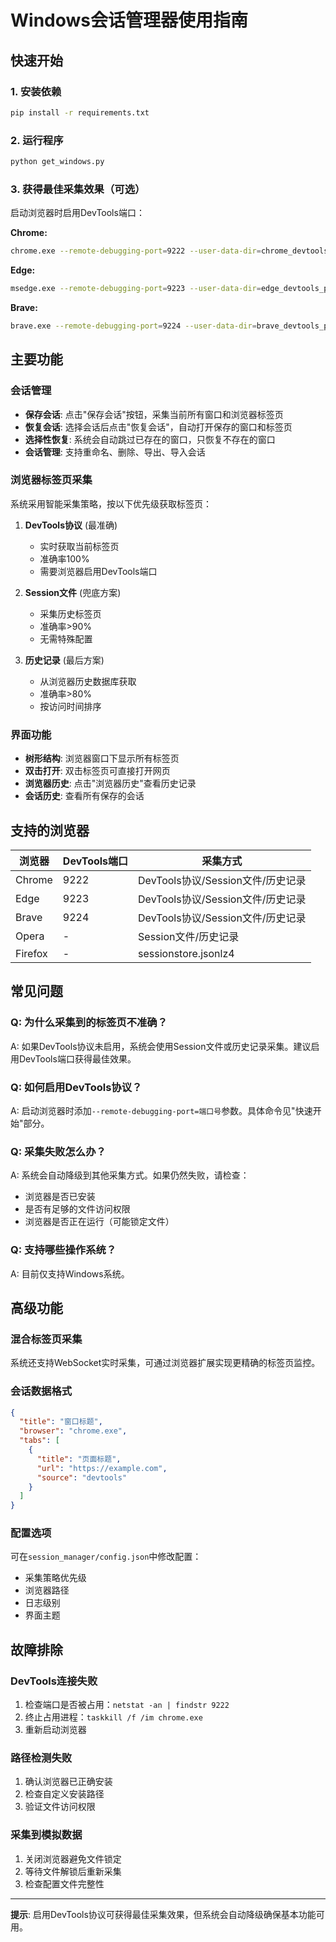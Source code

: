 # Windows会话管理器使用指南

## 快速开始

### 1. 安装依赖
```bash
pip install -r requirements.txt
```

### 2. 运行程序
```bash
python get_windows.py
```

### 3. 获得最佳采集效果（可选）
启动浏览器时启用DevTools端口：

**Chrome:**
```bash
chrome.exe --remote-debugging-port=9222 --user-data-dir=chrome_devtools_profile
```

**Edge:**
```bash
msedge.exe --remote-debugging-port=9223 --user-data-dir=edge_devtools_profile
```

**Brave:**
```bash
brave.exe --remote-debugging-port=9224 --user-data-dir=brave_devtools_profile
```

## 主要功能

### 会话管理
- **保存会话**: 点击"保存会话"按钮，采集当前所有窗口和浏览器标签页
- **恢复会话**: 选择会话后点击"恢复会话"，自动打开保存的窗口和标签页
- **选择性恢复**: 系统会自动跳过已存在的窗口，只恢复不存在的窗口
- **会话管理**: 支持重命名、删除、导出、导入会话

### 浏览器标签页采集
系统采用智能采集策略，按以下优先级获取标签页：

1. **DevTools协议** (最准确)
   - 实时获取当前标签页
   - 准确率100%
   - 需要浏览器启用DevTools端口

2. **Session文件** (兜底方案)
   - 采集历史标签页
   - 准确率>90%
   - 无需特殊配置

3. **历史记录** (最后方案)
   - 从浏览器历史数据库获取
   - 准确率>80%
   - 按访问时间排序

### 界面功能
- **树形结构**: 浏览器窗口下显示所有标签页
- **双击打开**: 双击标签页可直接打开网页
- **浏览器历史**: 点击"浏览器历史"查看历史记录
- **会话历史**: 查看所有保存的会话

## 支持的浏览器

| 浏览器 | DevTools端口 | 采集方式 |
|--------|-------------|----------|
| Chrome | 9222 | DevTools协议/Session文件/历史记录 |
| Edge | 9223 | DevTools协议/Session文件/历史记录 |
| Brave | 9224 | DevTools协议/Session文件/历史记录 |
| Opera | - | Session文件/历史记录 |
| Firefox | - | sessionstore.jsonlz4 |

## 常见问题

### Q: 为什么采集到的标签页不准确？
A: 如果DevTools协议未启用，系统会使用Session文件或历史记录采集。建议启用DevTools端口获得最佳效果。

### Q: 如何启用DevTools协议？
A: 启动浏览器时添加`--remote-debugging-port=端口号`参数。具体命令见"快速开始"部分。

### Q: 采集失败怎么办？
A: 系统会自动降级到其他采集方式。如果仍然失败，请检查：
- 浏览器是否已安装
- 是否有足够的文件访问权限
- 浏览器是否正在运行（可能锁定文件）

### Q: 支持哪些操作系统？
A: 目前仅支持Windows系统。

## 高级功能

### 混合标签页采集
系统还支持WebSocket实时采集，可通过浏览器扩展实现更精确的标签页监控。

### 会话数据格式
```json
{
  "title": "窗口标题",
  "browser": "chrome.exe",
  "tabs": [
    {
      "title": "页面标题",
      "url": "https://example.com",
      "source": "devtools"
    }
  ]
}
```

### 配置选项
可在`session_manager/config.json`中修改配置：
- 采集策略优先级
- 浏览器路径
- 日志级别
- 界面主题

## 故障排除

### DevTools连接失败
1. 检查端口是否被占用：`netstat -an | findstr 9222`
2. 终止占用进程：`taskkill /f /im chrome.exe`
3. 重新启动浏览器

### 路径检测失败
1. 确认浏览器已正确安装
2. 检查自定义安装路径
3. 验证文件访问权限

### 采集到模拟数据
1. 关闭浏览器避免文件锁定
2. 等待文件解锁后重新采集
3. 检查配置文件完整性

---

**提示**: 启用DevTools协议可获得最佳采集效果，但系统会自动降级确保基本功能可用。 